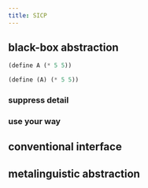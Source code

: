 ```yaml
---
title: SICP
---
```


## black-box abstraction
```lisp
(define A (* 5 5))

(define (A) (* 5 5))
```
### suppress detail
### use your way
## conventional interface
## metalinguistic abstraction
